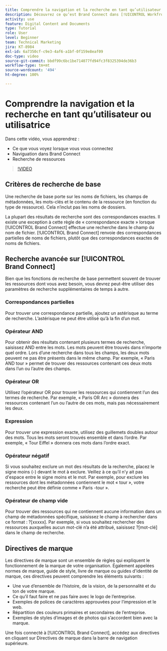```yaml
---
title: Comprendre la navigation et la recherche en tant qu’utilisateur ou utilisatrice
description: Découvrez ce qu’est Brand Connect dans [!UICONTROL Workfront DAM] et comment y naviguer.
activity: use
feature: Digital Content and Documents
type: Tutorial
role: User
level: Beginner
team: Technical Marketing
jira: KT-8984
exl-id: 6a7350cf-c9e3-4af6-a1bf-0f159e8eaf09
doc-type: video
source-git-commit: bbdf99c6bc1be714077fd94fc3f8325394de36b3
workflow-type: tm+mt
source-wordcount: '494'
ht-degree: 100%

---
```


# Comprendre la navigation et la recherche en tant qu’utilisateur ou utilisatrice

Dans cette vidéo, vous apprendrez :

* Ce que vous voyez lorsque vous vous connectez
* Naviguation dans Brand Connect
* Recherche de ressources

>[!VIDEO](https://video.tv.adobe.com/v/335246/?quality=12&learn=on&enablevpops=1)

## Critères de recherche de base

Une recherche de base porte sur les noms de fichiers, les champs de métadonnées, les mots-clés et le contenu de la ressource (en fonction du type de ressource). Cela n’inclut pas les noms de dossiers.

La plupart des résultats de recherche sont des correspondances exactes. Il existe une exception à cette règle de « correspondance exacte » lorsque [!UICONTROL Brand Connect] effectue une recherche dans le champ du nom de fichier. [!UICONTROL Brand Connect] renvoie des correspondances partielles de noms de fichiers, plutôt que des correspondances exactes de noms de fichiers.

## Recherche avancée sur [!UICONTROL Brand Connect]

Bien que les fonctions de recherche de base permettent souvent de trouver les ressources dont vous avez besoin, vous devrez peut-être utiliser des paramètres de recherche supplémentaires de temps à autre.

### Correspondances partielles

Pour trouver une correspondance partielle, ajoutez un astérisque au terme de recherche. L’astérisque ne peut être utilisé qu’à la fin d’un mot.

### Opérateur AND

Pour obtenir des résultats contenant plusieurs termes de recherche, saisissez AND entre les mots. Les mots peuvent être trouvés dans n’importe quel ordre. Lors d’une recherche dans tous les champs, les deux mots peuvent ne pas être présents dans le même champ. Par exemple, « Paris AND tour » permet de trouver des ressources contenant ces deux mots dans l’un ou l’autre des champs.

### Opérateur OR

Utilisez l’opérateur OR pour trouver les ressources qui contiennent l’un des termes de recherche. Par exemple, « Paris OR Arc » donnera des ressources contenant l’un ou l’autre de ces mots, mais pas nécessairement les deux.

### Expression

Pour trouver une expression exacte, utilisez des guillemets doubles autour des mots. Tous les mots seront trouvés ensemble et dans l’ordre. Par exemple, « Tour Eiffel » donnera ces mots dans l’ordre exact.

### Opérateur négatif

Si vous souhaitez exclure un mot des résultats de la recherche, placez le signe moins (-) devant le mot à exclure. Veillez à ce qu’il n’y ait pas d&#39;espace entre le signe moins et le mot. Par exemple, pour exclure les ressources dont les métadonnées contiennent le mot « tour », votre recherche peut être définie comme « Paris -tour ».

### Opérateur de champ vide

Pour trouver des ressources qui ne contiennent aucune information dans un champ de métadonnées spécifique, saisissez le champ à rechercher dans ce format : ?[xxxxx]. Par exemple, si vous souhaitez rechercher des ressources auxquelles aucun mot-clé n’a été attribué, saisissez ?[mot-clé] dans le champ de recherche.

## Directives de marque

Les directives de marque sont un ensemble de règles qui expliquent le fonctionnement de la marque de votre organisation. Également appelées normes de marque, guide de style, livre de marque ou guides d&#39;identité de marque, ces directives peuvent comprendre les éléments suivants :

* Une vue d’ensemble de l’histoire, de la vision, de la personnalité et du ton de votre marque.
* Ce qu’il faut faire et ne pas faire avec le logo de l’entreprise.
* Exemples de polices de caractères approuvées pour l’impression et le web.
* Répartition des couleurs primaires et secondaires de l’entreprise.
* Exemples de styles d’images et de photos qui s’accordent bien avec la marque.

Une fois connecté à [!UICONTROL Brand Connect], accédez aux directives en cliquant sur Directives de marque dans la barre de navigation supérieure.
